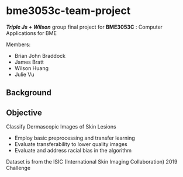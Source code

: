 # bme3053c-team-project
***Triple Js + Wilson*** group final project for **BME3053C** : Computer Applications for BME

Members: 
- Brian John Braddock
- James Bratt
- Wilson Huang
- Julie Vu

## Background

## Objective

Classify Dermascopic Images of Skin Lesions 

- Employ basic preprocessing and transfer learning
- Evaluate transferability to lower quality images
- Evaluate and address racial bias in the algorithm

Dataset is from the ISIC (International Skin Imaging Collaboration) 2019 Challenge
